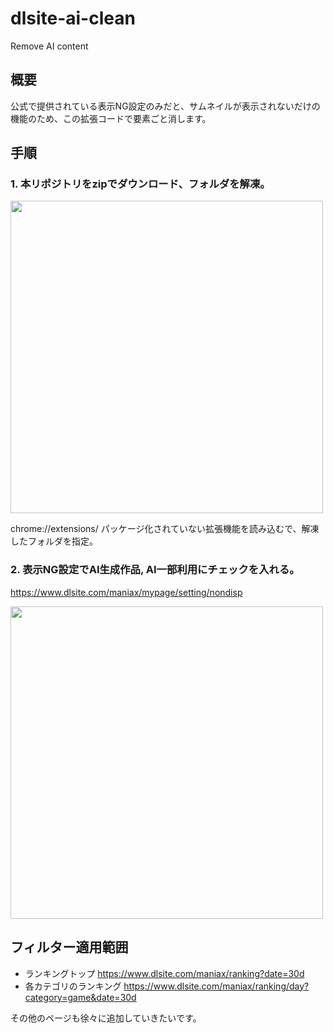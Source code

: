# dlsite-ai-clean
Remove AI content

## 概要
公式で提供されている表示NG設定のみだと、サムネイルが表示されないだけの機能のため、この拡張コードで要素ごと消します。

## 手順
### 1. 本リポジトリをzipでダウンロード、フォルダを解凍。
<img src="https://user-images.githubusercontent.com/3260407/219104806-64eb2b21-639c-4f5e-9b91-b875ecdbf4da.png" width="500px">



chrome://extensions/ 
パッケージ化されていない拡張機能を読み込むで、解凍したフォルダを指定。

### 2. 表示NG設定でAI生成作品, AI一部利用にチェックを入れる。
https://www.dlsite.com/maniax/mypage/setting/nondisp

<img src="https://user-images.githubusercontent.com/3260407/219104755-3b72fa6b-ea8b-4a23-9605-cbb040dc1f1b.png" width="500px">


## フィルター適用範囲
- ランキングトップ
https://www.dlsite.com/maniax/ranking?date=30d
- 各カテゴリのランキング
https://www.dlsite.com/maniax/ranking/day?category=game&date=30d

その他のページも徐々に追加していきたいです。
